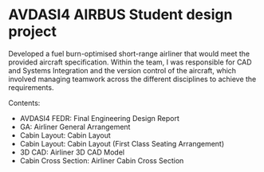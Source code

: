 # AVDASI4 AIRBUS Student design project
Developed a fuel burn-optimised short-range airliner that would meet the provided aircraft specification. Within the team, I was responsible for CAD and Systems Integration and the version control of the aircraft, which involved managing teamwork across the different disciplines to achieve the requirements.

Contents: 

- AVDASI4 FEDR: Final Engineering Design Report
- GA: Airliner General Arrangement
- Cabin Layout: Cabin Layout
- Cabin Layout: Cabin Layout (First Class Seating Arrangement)
- 3D CAD: Airliner 3D CAD Model
- Cabin Cross Section: Airliner Cabin Cross Section

